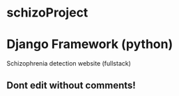 # schizoProject
# Django Framework (python)
Schizophrenia detection website (fullstack)

## Dont edit without comments!
